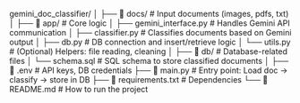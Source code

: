 gemini_doc_classifier/
│
├── 📁 docs/                      # Input documents (images, pdfs, txt)
│
├── 📁 app/                       # Core logic
│   ├── gemini_interface.py     # Handles Gemini API communication
│   ├── classifier.py           # Classifies documents based on Gemini output
│   ├── db.py                   # DB connection and insert/retrieve logic
│   └── utils.py                # (Optional) Helpers: file reading, cleaning
│
├── 📁 db/                        # Database-related files
│   └── schema.sql              # SQL schema to store classified documents
│
├── 📄 .env                       # API keys, DB credentials
├── 📄 main.py                    # Entry point: Load doc → classify → store in DB
├── 📄 requirements.txt           # Dependencies
└── 📄 README.md                  # How to run the project   